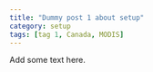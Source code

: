 ```yaml
---
title: "Dummy post 1 about setup"
category: setup
tags: [tag 1, Canada, MODIS]
---
```


Add some text here.
